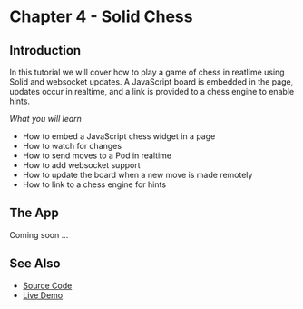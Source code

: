 # Chapter 4 - Solid Chess

## Introduction

In this tutorial we will cover how to play a game of chess in reatlime using Solid and websocket updates.  A JavaScript board is embedded in the page, updates occur in realtime, and a link is provided to a chess engine to enable hints.

*What you will learn*

* How to embed a JavaScript chess widget in a page
* How to watch for changes
* How to send moves to a Pod in realtime
* How to add websocket support
* How to update the board when a new move is made remotely
* How to link to a chess engine for hints

## The App


Coming soon ...


## See Also

* [Source Code](https://github.com/melvincarvalho/chess)
* [Live Demo](http://melvincarvalho.github.io/chess/)
